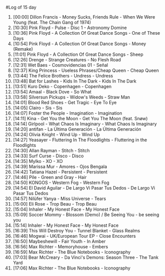 #Log of 15 day

1. [00:00] Dillon Francis - Money Sucks, Friends Rule - When We Were Young (feat. The Chain Gang of 1974)
1. [10:30] Pink Floyd - Pulse - Disc 1 - Astronomy Domine
1. [10:36] Pink Floyd - A Collection Of Great Dance Songs - One of These Days
1. [10:54] Pink Floyd - A Collection Of Great Dance Songs - Money (Remake)
1. [11:01] Pink Floyd - A Collection Of Great Dance Songs - Sheep
1. [12:26] Drenge - Strange Creatures - No Flesh Road
1. [12:31] Wet Baes - Cosmovidencias 01 - Señal
1. [12:37] King Princess - Useless Phrases/Cheap Queen - Cheap Queen
1. [13:44] The Felice Brothers - Undress - Undress
1. [13:48] Bat for Lashes - Kids In The Dark - Kids In The Dark
1. [13:51] Kuro Deko - Copenhagen - Copenhagen
1. [13:54] Amaal - Black Dove - So What
1. [13:58] Silversun Pickups - Widow's Weeds - Straw Man
1. [14:01] Blood Red Shoes - Get Tragic - Eye To Eye
1. [14:05] Clairo - Sis - Sis
1. [14:07] Foster the People - Imagination - Imagination
1. [14:11] Kina - Get You the Moon - Get You The Moon (feat. Snøw)
1. [14:14] Girlpool - What Chaos Is Imaginary - What Chaos Is Imaginary
1. [14:20] antifan - La Última Generación - La Última Generación
1. [14:24] Olivia Knight - Wind Up - Wind Up
1. [14:27] Yeasayer - Fluttering In The Floodlights - Fluttering in the Floodlights
1. [14:30] Allan Rayman - Stitch - Stitch
1. [14:33] Surf Curse - Disco - Disco
1. [14:35] Mylko - XO - XO
1. [14:39] Marissa Mur - Amores - Ojos Bengala
1. [14:42] Tatiana Hazel - Persistent - Persistent
1. [14:46] Pile - Green and Gray - Hair
1. [14:50] KONGOS - Western Fog - Western Fog
1. [14:54] El David Aguilar - De Largo Vi Pasar Tus Dedos - De Largo Vi Pasar Tus Dedos
1. [14:57] Nilüfer Yanya - Miss Universe - Tears
1. [15:00] Eli Rose - Trop Beau - Trop Beau
1. [15:04] Inhaler - My Honest Face - My Honest Face
1. [15:09] Soccer Mommy - Blossom (Demo) / Be Seeing You - be seeing you
1. [15:14] Inhaler - My Honest Face - My Honest Face
1. [16:39] This Will Destroy You - Tunnel Blanket - Glass Realms
1. [16:46] Mogwai - UK/European Tour EP - Close Encounters
1. [16:50] Maybeshewill - Fair Youth - In Amber
1. [16:56] Max Richter - Memoryhouse - Embers
1. [16:59] Max Richter - The Blue Notebooks - Iconography
1. [17:03] Bear McCreary - Da Vinci's Demons: Season Three - The Tank Yard
1. [17:06] Max Richter - The Blue Notebooks - Iconography
